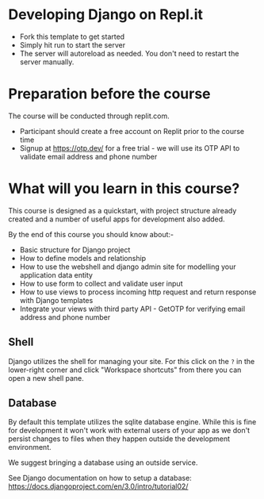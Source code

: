 # Developing Django on Repl.it

- Fork this template to get started
- Simply hit run to start the server
- The server will autoreload as needed. You don't need to restart the server manually.

# Preparation before the course

The course will be conducted through replit.com.

- Participant should create a free account on Replit prior to the course time
- Signup at https://otp.dev/ for a free trial - we will use its OTP API to validate email address and phone number

# What will you learn in this course?
This course is designed as a quickstart, with project structure already created and a number of useful apps for development also added.

By the end of this course you should know about:-

- Basic structure for Django project
- How to define models and relationship
- How to use the webshell and django admin site for modelling your application data entity
- How to use form to collect and validate user input
- How to use views to process incoming http request and return response with Django templates
- Integrate your views with third party API - GetOTP for verifying email address and phone number

## Shell

Django utilizes the shell for managing your site. For this click on the `?` in the lower-right corner and click "Workspace shortcuts" from there you can open a new shell pane. 

## Database

By default this template utilizes the sqlite database engine. While this is fine for development it won't work with external users of your app as we don't persist changes to files when they happen outside the development environment. 

We suggest bringing a database using an outside service. 

See Django documentation on how to setup a database: https://docs.djangoproject.com/en/3.0/intro/tutorial02/

